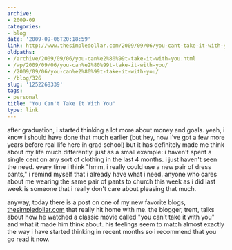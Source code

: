 ```yaml
---
archive:
- 2009-09
categories:
- blog
date: '2009-09-06T20:18:59'
link: http://www.thesimpledollar.com/2009/09/06/you-cant-take-it-with-you/
oldpaths:
- /archive/2009/09/06/you-can%e2%80%99t-take-it-with-you.html
- /wp/2009/09/06/you-can%e2%80%99t-take-it-with-you/
- /2009/09/06/you-can%e2%80%99t-take-it-with-you/
- /blog/326
slug: '1252268339'
tags:
- personal
title: "You Can't Take It With You"
type: link
---
```


after graduation, i started thinking a lot more about money and goals.
yeah, i know i should have done that much earlier (but hey, now i've got
a few more years before real life here in grad school) but it has
definitely made me think about my life much differently. just as a small
example: i haven't spent a single cent on any sort of clothing in the last
4 months. i just haven't seen the need. every time i think "hmm, i really
could use a new pair of dress pants," i remind myself that i already have
what i need. anyone who cares about me wearing the same pair of pants to
church this week as i did last week is someone that i really don't care
about pleasing that much.

anyway, today there is a post on one of my new favorite blogs,
[thesimpledollar.com][1] that really hit home with me. the blogger, trent,
talks about how he watched a classic movie called "you can’t take it with
you" and what it made him think about. his feelings seem to match almost
exactly the way i have started thinking in recent months so i recommend
that you go read it now.

[1]: http://www.thesimpledollar.com/

